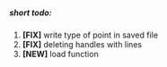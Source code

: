 ##### short todo:
1. __[FIX]__ write type of point in saved file
2. __[FIX]__ deleting handles with lines
3. __[NEW]__ load function

